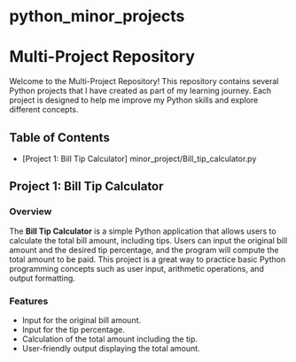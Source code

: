 # python_minor_projects

# Multi-Project Repository

Welcome to the Multi-Project Repository! This repository contains several Python projects that I have created as part of my learning journey. Each project is designed to help me improve my Python skills and explore different concepts.

## Table of Contents

- [Project 1: Bill Tip Calculator] <a> minor_project/Bill_tip_calculator.py </a>

## Project 1: Bill Tip Calculator

### Overview
The **Bill Tip Calculator** is a simple Python application that allows users to calculate the total bill amount, including tips. Users can input the original bill amount and the desired tip percentage, and the program will compute the total amount to be paid. This project is a great way to practice basic Python programming concepts such as user input, arithmetic operations, and output formatting.

### Features
- Input for the original bill amount.
- Input for the tip percentage.
- Calculation of the total amount including the tip.
- User-friendly output displaying the total amount.
